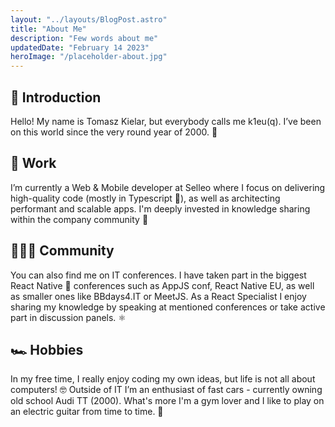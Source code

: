 ```yaml
---
layout: "../layouts/BlogPost.astro"
title: "About Me"
description: "Few words about me"
updatedDate: "February 14 2023"
heroImage: "/placeholder-about.jpg"
---
```


## 🐺 Introduction

Hello! My name is Tomasz Kielar, but everybody calls me k1eu(q). I’ve been on this world since the very round year of 2000. 📅

## 💼 Work

I’m currently a Web & Mobile developer at Selleo where I focus on delivering high-quality code (mostly in Typescript 🖤), as well as architecting performant and scalable apps. I'm deeply invested in knowledge sharing within the company community 🚀

## 👨🏽‍💻 Community

You can also find me on IT conferences. I have taken part in the biggest React Native 📱 conferences such as AppJS conf, React Native EU, as well as smaller ones like BBdays4.IT or MeetJS. As a React Specialist I enjoy sharing my knowledge by speaking at mentioned conferences or take active part in discussion panels. ⚛️

## 🏎️ Hobbies

In my free time, I really enjoy coding my own ideas, but life is not all about computers! 🤓 Outside of IT I’m an enthusiast of fast cars - currently owning old school Audi TT (2000). What's more I'm a gym lover and I like to play on an electric guitar from time to time. 🎸
